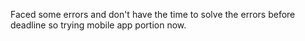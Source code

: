 Faced some errors and don't have the time to solve the errors before deadline so trying mobile app portion now.
